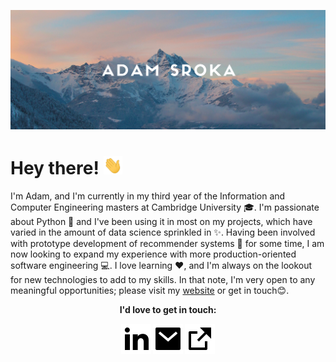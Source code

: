 [![Title Photo](https://raw.githubusercontent.com/adam-sroka/adam-sroka/master/img/header.png)](http://adamsroka.io/)

# Hey there! <img src="https://raw.githubusercontent.com/adam-sroka/adam-sroka/master/img/wave.gif" width="30px">

I'm Adam, and I'm currently in my third year of the Information and Computer Engineering masters at Cambridge University :mortar_board:. I'm passionate about Python :snake: and I've been using it in most on my projects, which have varied in the amount of data science sprinkled in :sparkles:. Having been involved with prototype development of recommender systems :robot: for some time, I am now looking to expand my experience with more production-oriented software engineering :computer:. I love learning :heart:, and I'm always on the lookout for new technologies to add to my skills. In that note, I'm very open to any meaningful opportunities; please visit my [website](https://adamsroka.io) or get in touch:blush:.


<p align="center">
  <b>I'd love to get in touch:<b>
    <p align="center">
      <a href="https://www.linkedin.com/in/adam-sroka/" alt="Linkedin"><img src="https://raw.githubusercontent.com/adam-sroka/adam-sroka/master/img/linkedin-fill.svg"></a>
      <a href="mailto:as.idealizing@slmail.me" alt="Contact me"><img src="https://raw.githubusercontent.com/adam-sroka/adam-sroka/master/img/mail-fill.svg"></a>
    <a href="https://adamsroka.io" alt="My site"><img src="https://raw.githubusercontent.com/adam-sroka/adam-sroka/master/img/external-link-fill.svg"></a>
  </p>
</p>
